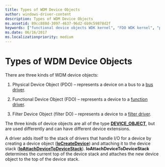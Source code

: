 ```yaml
---
title: Types of WDM Device Objects
author: windows-driver-content
description: Types of WDM Device Objects
ms.assetid: 89cc888d-3097-4637-96d2-6b9c59878d2f
keywords: ["functional device objects WDK kernel", "FDO WDK kernel", "physical device objects WDK kernel", "PDOs WDK kernel", "device objects WDK kernel , types", "filter DOs WDK kernel"]
ms.date: 06/16/2017
ms.localizationpriority: medium
---
```


# Types of WDM Device Objects





There are three kinds of WDM device objects:

1.  Physical Device Object (PDO) – represents a device on a bus to a [bus driver](bus-drivers.md).

2.  Functional Device Object (FDO) – represents a device to a [function driver](function-drivers.md).

3.  Filter Device Object (filter DO) – represents a device to a [filter driver](filter-drivers.md).

The three kinds of device objects are all of the type [**DEVICE\_OBJECT**](https://msdn.microsoft.com/library/windows/hardware/ff543147), but are used differently and can have different device extensions.

A driver adds itself to the stack of drivers that handle I/O for a device by creating a device object ([**IoCreateDevice**](https://msdn.microsoft.com/library/windows/hardware/ff548397)) and attaching it to the device stack ([**IoAttachDeviceToDeviceStack**](https://msdn.microsoft.com/library/windows/hardware/ff548300)). **IoAttachDeviceToDeviceStack** determines the current top of the device stack and attaches the new device object to the top of the device stack.

 

 




